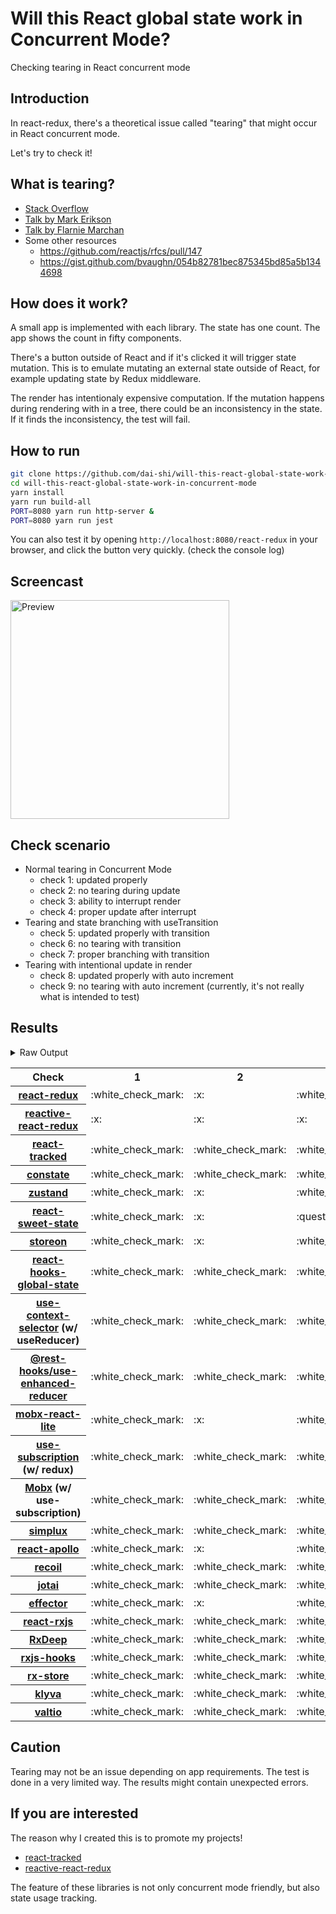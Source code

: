 # Will this React global state work in Concurrent Mode?

Checking tearing in React concurrent mode

## Introduction

In react-redux, there's a theoretical issue called "tearing"
that might occur in React concurrent mode.

Let's try to check it!

## What is tearing?

- [Stack Overflow](https://stackoverflow.com/questions/54891675/what-is-tearing-in-the-context-of-the-react-redux)
- [Talk by Mark Erikson](https://www.youtube.com/watch?v=yOZ4Ml9LlWE&t=933s)
- [Talk by Flarnie Marchan](https://www.youtube.com/watch?v=V1Ly-8Z1wQA&t=1079s)
- Some other resources
  - https://github.com/reactjs/rfcs/pull/147
  - https://gist.github.com/bvaughn/054b82781bec875345bd85a5b1344698

## How does it work?

A small app is implemented with each library.
The state has one count.
The app shows the count in fifty components.

There's a button outside of React and
if it's clicked it will trigger state mutation.
This is to emulate mutating an external state outside of React,
for example updating state by Redux middleware.

The render has intentionaly expensive computation.
If the mutation happens during rendering with in a tree,
there could be an inconsistency in the state.
If it finds the inconsistency, the test will fail.

## How to run

```bash
git clone https://github.com/dai-shi/will-this-react-global-state-work-in-concurrent-mode.git
cd will-this-react-global-state-work-in-concurrent-mode
yarn install
yarn run build-all
PORT=8080 yarn run http-server &
PORT=8080 yarn run jest
```

You can also test it by opening `http://localhost:8080/react-redux`
in your browser, and click the button very quickly. (check the console log)

## Screencast

<img src="https://user-images.githubusercontent.com/490574/61502196-ce109200-aa0d-11e9-9efc-6203545d367c.gif" alt="Preview" width="350" />

## Check scenario

- Normal tearing in Concurrent Mode
  - check 1: updated properly
  - check 2: no tearing during update
  - check 3: ability to interrupt render
  - check 4: proper update after interrupt
- Tearing and state branching with useTransition
  - check 5: updated properly with transition
  - check 6: no tearing with transition
  - check 7: proper branching with transition
- Tearing with intentional update in render
  - check 8: updated properly with auto increment
  - check 9: no tearing with auto increment (currently, it's not really what is intended to test)

## Results

<details>
<summary>Raw Output</summary>

```
  react-redux
    check with events from outside
      ✓ check 1: updated properly (2715 ms)
      ✕ check 2: no tearing during update (3 ms)
      ✓ check 3: ability to interrupt render
      ✓ check 4: proper update after interrupt (1550 ms)
    check with useTransition
      ✓ check 5: updated properly with transition (2342 ms)
      ✕ check 6: no tearing with transition (92 ms)
      ✕ check 7: proper branching with transition (5995 ms)
    check with intensive auto increment
      ✓ check 8: updated properly with auto increment (3287 ms)
      ✕ check 9: no tearing with auto increment (3 ms)
  redux-use-mutable-source
    check with events from outside
      ✓ check 1: updated properly (3260 ms)
      ✓ check 2: no tearing during update (1 ms)
      ✓ check 3: ability to interrupt render
      ✓ check 4: proper update after interrupt (1221 ms)
    check with useTransition
      ✓ check 5: updated properly with transition (2412 ms)
      ✓ check 6: no tearing with transition (127 ms)
      ✕ check 7: proper branching with transition (6223 ms)
    check with intensive auto increment
      ✓ check 8: updated properly with auto increment (3242 ms)
      ✕ check 9: no tearing with auto increment (4 ms)
  reactive-react-redux
    check with events from outside
      ✕ check 1: updated properly (10400 ms)
      ✕ check 2: no tearing during update (18 ms)
      ✕ check 3: ability to interrupt render
      ✕ check 4: proper update after interrupt (38 ms)
    check with useTransition
      ✕ check 5: updated properly with transition (4 ms)
      ✕ check 6: no tearing with transition (5022 ms)
      ✕ check 7: proper branching with transition (2 ms)
    check with intensive auto increment
      ✕ check 8: updated properly with auto increment (10059 ms)
      ✕ check 9: no tearing with auto increment (4 ms)
  react-tracked
    check with events from outside
      ✓ check 1: updated properly (4439 ms)
      ✓ check 2: no tearing during update (1 ms)
      ✓ check 3: ability to interrupt render
      ✓ check 4: proper update after interrupt (2232 ms)
    check with useTransition
      ✕ check 5: updated properly with transition (2565 ms)
      ✓ check 6: no tearing with transition (814 ms)
      ✓ check 7: proper branching with transition (5304 ms)
    check with intensive auto increment
      ✓ check 8: updated properly with auto increment (4373 ms)
      ✓ check 9: no tearing with auto increment (1 ms)
  constate
    check with events from outside
      ✓ check 1: updated properly (3434 ms)
      ✓ check 2: no tearing during update (1 ms)
      ✓ check 3: ability to interrupt render
      ✓ check 4: proper update after interrupt (1200 ms)
    check with useTransition
      ✓ check 5: updated properly with transition (2366 ms)
      ✓ check 6: no tearing with transition (69 ms)
      ✓ check 7: proper branching with transition (3207 ms)
    check with intensive auto increment
      ✓ check 8: updated properly with auto increment (3132 ms)
      ✓ check 9: no tearing with auto increment (1 ms)
  zustand
    check with events from outside
      ✓ check 1: updated properly (3233 ms)
      ✕ check 2: no tearing during update (1 ms)
      ✓ check 3: ability to interrupt render
      ✓ check 4: proper update after interrupt (1145 ms)
    check with useTransition
      ✓ check 5: updated properly with transition (2328 ms)
      ✕ check 6: no tearing with transition (79 ms)
      ✕ check 7: proper branching with transition (5966 ms)
    check with intensive auto increment
      ✓ check 8: updated properly with auto increment (3154 ms)
      ✕ check 9: no tearing with auto increment (1 ms)
  react-sweet-state
    check with events from outside
      ✓ check 1: updated properly (3198 ms)
      ✕ check 2: no tearing during update (1 ms)
      ✕ check 3: ability to interrupt render (7 ms)
      ✓ check 4: proper update after interrupt (1176 ms)
    check with useTransition
      ✓ check 5: updated properly with transition (3266 ms)
      ✓ check 6: no tearing with transition (73 ms)
      ✕ check 7: proper branching with transition (6095 ms)
    check with intensive auto increment
      ✓ check 8: updated properly with auto increment (3146 ms)
      ✕ check 9: no tearing with auto increment (21 ms)
  storeon
    check with events from outside
      ✓ check 1: updated properly (3244 ms)
      ✕ check 2: no tearing during update (1 ms)
      ✓ check 3: ability to interrupt render (1 ms)
      ✓ check 4: proper update after interrupt (1136 ms)
    check with useTransition
      ✓ check 5: updated properly with transition (2461 ms)
      ✓ check 6: no tearing with transition (39 ms)
      ✕ check 7: proper branching with transition (6120 ms)
    check with intensive auto increment
      ✓ check 8: updated properly with auto increment (3187 ms)
      ✕ check 9: no tearing with auto increment (1 ms)
  react-hooks-global-state
    check with events from outside
      ✓ check 1: updated properly (2171 ms)
      ✓ check 2: no tearing during update (1 ms)
      ✓ check 3: ability to interrupt render
      ✓ check 4: proper update after interrupt (1210 ms)
    check with useTransition
      ✓ check 5: updated properly with transition (2410 ms)
      ✓ check 6: no tearing with transition (167 ms)
      ✕ check 7: proper branching with transition (6300 ms)
    check with intensive auto increment
      ✓ check 8: updated properly with auto increment (3248 ms)
      ✕ check 9: no tearing with auto increment (1 ms)
  use-context-selector
    check with events from outside
      ✓ check 1: updated properly (4337 ms)
      ✓ check 2: no tearing during update
      ✓ check 3: ability to interrupt render
      ✓ check 4: proper update after interrupt (3251 ms)
    check with useTransition
      ✕ check 5: updated properly with transition (2556 ms)
      ✓ check 6: no tearing with transition (799 ms)
      ✓ check 7: proper branching with transition (5391 ms)
    check with intensive auto increment
      ✓ check 8: updated properly with auto increment (4385 ms)
      ✓ check 9: no tearing with auto increment (1 ms)
  use-enhanced-reducer
    check with events from outside
      ✓ check 1: updated properly (2266 ms)
      ✓ check 2: no tearing during update (1 ms)
      ✓ check 3: ability to interrupt render
      ✓ check 4: proper update after interrupt (1185 ms)
    check with useTransition
      ✓ check 5: updated properly with transition (2462 ms)
      ✓ check 6: no tearing with transition (80 ms)
      ✓ check 7: proper branching with transition (3220 ms)
    check with intensive auto increment
      ✓ check 8: updated properly with auto increment (3100 ms)
      ✓ check 9: no tearing with auto increment (1 ms)
  mobx-react-lite
    check with events from outside
      ✓ check 1: updated properly (2197 ms)
      ✕ check 2: no tearing during update (2 ms)
      ✓ check 3: ability to interrupt render
      ✓ check 4: proper update after interrupt (1164 ms)
    check with useTransition
      ✓ check 5: updated properly with transition (2473 ms)
      ✕ check 6: no tearing with transition (42 ms)
      ✕ check 7: proper branching with transition (6122 ms)
    check with intensive auto increment
      ✓ check 8: updated properly with auto increment (2081 ms)
      ✕ check 9: no tearing with auto increment (1 ms)
  use-subscription
    check with events from outside
      ✓ check 1: updated properly (3227 ms)
      ✓ check 2: no tearing during update (1 ms)
      ✓ check 3: ability to interrupt render (1 ms)
      ✓ check 4: proper update after interrupt (1275 ms)
    check with useTransition
      ✓ check 5: updated properly with transition (2389 ms)
      ✓ check 6: no tearing with transition (169 ms)
      ✕ check 7: proper branching with transition (6291 ms)
    check with intensive auto increment
      ✓ check 8: updated properly with auto increment (3290 ms)
      ✕ check 9: no tearing with auto increment (1 ms)
  mobx-use-sub
    check with events from outside
      ✓ check 1: updated properly (2161 ms)
      ✓ check 2: no tearing during update (1 ms)
      ✓ check 3: ability to interrupt render
      ✓ check 4: proper update after interrupt (1182 ms)
    check with useTransition
      ✓ check 5: updated properly with transition (2555 ms)
      ✓ check 6: no tearing with transition (171 ms)
      ✕ check 7: proper branching with transition (6240 ms)
    check with intensive auto increment
      ✓ check 8: updated properly with auto increment (2171 ms)
      ✕ check 9: no tearing with auto increment (1 ms)
  react-state
    check with events from outside
      ✓ check 1: updated properly (3230 ms)
      ✓ check 2: no tearing during update (1 ms)
      ✓ check 3: ability to interrupt render
      ✓ check 4: proper update after interrupt (1189 ms)
    check with useTransition
      ✓ check 5: updated properly with transition (2448 ms)
      ✓ check 6: no tearing with transition (42 ms)
      ✓ check 7: proper branching with transition (3239 ms)
    check with intensive auto increment
      ✓ check 8: updated properly with auto increment (3118 ms)
      ✓ check 9: no tearing with auto increment (1 ms)
  simplux
    check with events from outside
      ✓ check 1: updated properly (2208 ms)
      ✓ check 2: no tearing during update (1 ms)
      ✓ check 3: ability to interrupt render
      ✓ check 4: proper update after interrupt (2198 ms)
    check with useTransition
      ✓ check 5: updated properly with transition (2439 ms)
      ✓ check 6: no tearing with transition (41 ms)
      ✕ check 7: proper branching with transition (6090 ms)
    check with intensive auto increment
      ✓ check 8: updated properly with auto increment (2238 ms)
      ✓ check 9: no tearing with auto increment (1 ms)
  react-apollo
    check with events from outside
      ✓ check 1: updated properly (3207 ms)
      ✕ check 2: no tearing during update (2 ms)
      ✓ check 3: ability to interrupt render
      ✓ check 4: proper update after interrupt (2192 ms)
    check with useTransition
      ✓ check 5: updated properly with transition (2351 ms)
      ✓ check 6: no tearing with transition (80 ms)
      ✕ check 7: proper branching with transition (6017 ms)
    check with intensive auto increment
      ✓ check 8: updated properly with auto increment (3034 ms)
      ✕ check 9: no tearing with auto increment (1 ms)
  recoil
    check with events from outside
      ✓ check 1: updated properly (2428 ms)
      ✓ check 2: no tearing during update
      ✓ check 3: ability to interrupt render
      ✓ check 4: proper update after interrupt (2280 ms)
    check with useTransition
      ✕ check 5: updated properly with transition (2556 ms)
      ✓ check 6: no tearing with transition (815 ms)
      ✕ check 7: proper branching with transition (6119 ms)
    check with intensive auto increment
      ✓ check 8: updated properly with auto increment (3178 ms)
      ✓ check 9: no tearing with auto increment (1 ms)
  jotai
    check with events from outside
      ✓ check 1: updated properly (3417 ms)
      ✓ check 2: no tearing during update (1 ms)
      ✓ check 3: ability to interrupt render (1 ms)
      ✓ check 4: proper update after interrupt (3241 ms)
    check with useTransition
      ✕ check 5: updated properly with transition (2548 ms)
      ✓ check 6: no tearing with transition (842 ms)
      ✕ check 7: proper branching with transition (6138 ms)
    check with intensive auto increment
      ✕ check 8: updated properly with auto increment (10211 ms)
      ✓ check 9: no tearing with auto increment (3 ms)
  effector
    check with events from outside
      ✓ check 1: updated properly (3413 ms)
      ✕ check 2: no tearing during update (1 ms)
      ✓ check 3: ability to interrupt render
      ✓ check 4: proper update after interrupt (1165 ms)
    check with useTransition
      ✓ check 5: updated properly with transition (3133 ms)
      ✕ check 6: no tearing with transition (45 ms)
      ✕ check 7: proper branching with transition (5993 ms)
    check with intensive auto increment
      ✓ check 8: updated properly with auto increment (3185 ms)
      ✕ check 9: no tearing with auto increment (21 ms)
  react-rxjs
    check with events from outside
      ✓ check 1: updated properly (3308 ms)
      ✓ check 2: no tearing during update (1 ms)
      ✓ check 3: ability to interrupt render
      ✓ check 4: proper update after interrupt (1212 ms)
    check with useTransition
      ✓ check 5: updated properly with transition (2282 ms)
      ✓ check 6: no tearing with transition (77 ms)
      ✕ check 7: proper branching with transition (5994 ms)
    check with intensive auto increment
      ✓ check 8: updated properly with auto increment (3307 ms)
      ✓ check 9: no tearing with auto increment (1 ms)
  rxdeep
    check with events from outside
      ✓ check 1: updated properly (2552 ms)
      ✓ check 2: no tearing during update (1 ms)
      ✓ check 3: ability to interrupt render (1 ms)
      ✓ check 4: proper update after interrupt (1201 ms)
    check with useTransition
      ✓ check 5: updated properly with transition (2320 ms)
      ✓ check 6: no tearing with transition (70 ms)
      ✕ check 7: proper branching with transition (5965 ms)
    check with intensive auto increment
      ✓ check 8: updated properly with auto increment (3133 ms)
      ✕ check 9: no tearing with auto increment (1 ms)
  rxjs-hooks
    check with events from outside
      ✓ check 1: updated properly (2212 ms)
      ✓ check 2: no tearing during update (1 ms)
      ✓ check 3: ability to interrupt render
      ✓ check 4: proper update after interrupt (1114 ms)
    check with useTransition
      ✓ check 5: updated properly with transition (2463 ms)
      ✓ check 6: no tearing with transition (42 ms)
      ✕ check 7: proper branching with transition (5998 ms)
    check with intensive auto increment
      ✓ check 8: updated properly with auto increment (3213 ms)
      ✓ check 9: no tearing with auto increment (1 ms)
  rx-store
    check with events from outside
      ✓ check 1: updated properly (3289 ms)
      ✓ check 2: no tearing during update (1 ms)
      ✓ check 3: ability to interrupt render
      ✓ check 4: proper update after interrupt (1242 ms)
    check with useTransition
      ✓ check 5: updated properly with transition (2445 ms)
      ✓ check 6: no tearing with transition (40 ms)
      ✕ check 7: proper branching with transition (6116 ms)
    check with intensive auto increment
      ✓ check 8: updated properly with auto increment (3093 ms)
      ✓ check 9: no tearing with auto increment (1 ms)
  klyva
    check with events from outside
      ✓ check 1: updated properly (2258 ms)
      ✓ check 2: no tearing during update (1 ms)
      ✓ check 3: ability to interrupt render
      ✓ check 4: proper update after interrupt (1174 ms)
    check with useTransition
      ✓ check 5: updated properly with transition (2396 ms)
      ✓ check 6: no tearing with transition (143 ms)
      ✕ check 7: proper branching with transition (6242 ms)
    check with intensive auto increment
      ✓ check 8: updated properly with auto increment (3263 ms)
      ✕ check 9: no tearing with auto increment (2 ms)
  valtio
    check with events from outside
      ✓ check 1: updated properly (2346 ms)
      ✓ check 2: no tearing during update (1 ms)
      ✓ check 3: ability to interrupt render
      ✓ check 4: proper update after interrupt (1178 ms)
    check with useTransition
      ✓ check 5: updated properly with transition (2305 ms)
      ✓ check 6: no tearing with transition (42 ms)
      ✕ check 7: proper branching with transition (5960 ms)
    check with intensive auto increment
      ✓ check 8: updated properly with auto increment (3356 ms)
      ✕ check 9: no tearing with auto increment (2 ms)
```

</details>

<table>
  <tr>
    <th>Check</th>
    <th>1</th>
    <th>2</th>
    <th>3</th>
    <th>4</th>
    <th>5</th>
    <th>6</th>
    <th>7</th>
    <th>8</th>
    <th>9</th>
  </tr>

  <tr>
    <th><a href="https://react-redux.js.org">react-redux</a></th>
    <td>:white_check_mark:</td>
    <td>:x:</td>
    <td>:white_check_mark:</td>
    <td>:white_check_mark:</td>
    <td>:white_check_mark:</td>
    <td>:x:</td>
    <td>:x:</td>
    <td>:white_check_mark:</td>
    <td>:x:</td>
  </tr>

  <tr>
    <th><a href="https://github.com/dai-shi/reactive-react-redux">reactive-react-redux</a></th>
    <td>:x:</td>
    <td>:x:</td>
    <td>:x:</td>
    <td>:x:</td>
    <td>:x:</td>
    <td>:x:</td>
    <td>:x:</td>
    <td>:x:</td>
    <td>:x:</td>
  </tr>

  </tr>
    <th><a href="https://react-tracked.js.org">react-tracked</a></th>
    <td>:white_check_mark:</td>
    <td>:white_check_mark:</td>
    <td>:white_check_mark:</td>
    <td>:white_check_mark:</td>
    <td>:x:</td>
    <td>:white_check_mark:</td>
    <td>:white_check_mark:</td>
    <td>:white_check_mark:</td>
    <td>:white_check_mark:</td>
  </tr>

  </tr>
    <th><a href="https://github.com/diegohaz/constate">constate</a></th>
    <td>:white_check_mark:</td>
    <td>:white_check_mark:</td>
    <td>:white_check_mark:</td>
    <td>:white_check_mark:</td>
    <td>:white_check_mark:</td>
    <td>:white_check_mark:</td>
    <td>:white_check_mark:</td>
    <td>:white_check_mark:</td>
    <td>:white_check_mark:</td>
  </tr>

  </tr>
    <th><a href="https://github.com/react-spring/zustand">zustand</a></th>
    <td>:white_check_mark:</td>
    <td>:x:</td>
    <td>:white_check_mark:</td>
    <td>:white_check_mark:</td>
    <td>:white_check_mark:</td>
    <td>:x:</td>
    <td>:x:</td>
    <td>:white_check_mark:</td>
    <td>:x:</td>
  </tr>

  </tr>
    <th><a href="https://github.com/atlassian/react-sweet-state">react-sweet-state</a></th>
    <td>:white_check_mark:</td>
    <td>:x:</td>
    <td>:question:</td>
    <td>:white_check_mark:</td>
    <td>:white_check_mark:</td>
    <td>:white_check_mark:</td>
    <td>:x:</td>
    <td>:white_check_mark:</td>
    <td>:x:</td>
  </tr>

  </tr>
    <th><a href="https://github.com/storeon/storeon">storeon</a></th>
    <td>:white_check_mark:</td>
    <td>:x:</td>
    <td>:white_check_mark:</td>
    <td>:white_check_mark:</td>
    <td>:white_check_mark:</td>
    <td>:white_check_mark:</td>
    <td>:x:</td>
    <td>:white_check_mark:</td>
    <td>:x:</td>
  </tr>

  </tr>
    <th><a href="https://github.com/dai-shi/react-hooks-global-state">react-hooks-global-state</a></th>
    <td>:white_check_mark:</td>
    <td>:white_check_mark:</td>
    <td>:white_check_mark:</td>
    <td>:white_check_mark:</td>
    <td>:white_check_mark:</td>
    <td>:white_check_mark:</td>
    <td>:x:</td>
    <td>:white_check_mark:</td>
    <td>:x:</td>
  </tr>

  </tr>
    <th><a href="https://github.com/dai-shi/use-context-selector">use-context-selector</a> (w/ useReducer)</th>
    <td>:white_check_mark:</td>
    <td>:white_check_mark:</td>
    <td>:white_check_mark:</td>
    <td>:white_check_mark:</td>
    <td>:x:</td>
    <td>:white_check_mark:</td>
    <td>:white_check_mark:</td>
    <td>:white_check_mark:</td>
    <td>:white_check_mark:</td>
  </tr>

  <tr>
    <th><a href="https://github.com/coinbase/rest-hooks/tree/master/packages/use-enhanced-reducer">@rest-hooks/use-enhanced-reducer</a></th>
    <td>:white_check_mark:</td>
    <td>:white_check_mark:</td>
    <td>:white_check_mark:</td>
    <td>:white_check_mark:</td>
    <td>:white_check_mark:</td>
    <td>:white_check_mark:</td>
    <td>:white_check_mark:</td>
    <td>:white_check_mark:</td>
    <td>:white_check_mark:</td>
  </tr>

  </tr>
    <th><a href="https://github.com/mobxjs/mobx-react-lite">mobx-react-lite</a></th>
    <td>:white_check_mark:</td>
    <td>:x:</td>
    <td>:white_check_mark:</td>
    <td>:white_check_mark:</td>
    <td>:white_check_mark:</td>
    <td>:x:</td>
    <td>:x:</td>
    <td>:white_check_mark:</td>
    <td>:x:</td>
  </tr>

  </tr>
    <th><a href="https://github.com/facebook/react/tree/master/packages/use-subscription">use-subscription</a> (w/ redux)</th>
    <td>:white_check_mark:</td>
    <td>:white_check_mark:</td>
    <td>:white_check_mark:</td>
    <td>:white_check_mark:</td>
    <td>:white_check_mark:</td>
    <td>:white_check_mark:</td>
    <td>:x:</td>
    <td>:white_check_mark:</td>
    <td>:x:</td>
  </tr>

  <tr>
    <th><a href="https://mobx.js.org/">Mobx</a> (w/ use-subscription)</th>
    <td>:white_check_mark:</td>
    <td>:white_check_mark:</td>
    <td>:white_check_mark:</td>
    <td>:white_check_mark:</td>
    <td>:white_check_mark:</td>
    <td>:white_check_mark:</td>
    <td>:x:</td>
    <td>:white_check_mark:</td>
    <td>:x:</td>
  </tr>

  <tr>
    <th><a href="https://github.com/MrWolfZ/simplux">simplux</a></th>
    <td>:white_check_mark:</td>
    <td>:white_check_mark:</td>
    <td>:white_check_mark:</td>
    <td>:white_check_mark:</td>
    <td>:white_check_mark:</td>
    <td>:white_check_mark:</td>
    <td>:x:</td>
    <td>:white_check_mark:</td>
    <td>:white_check_mark:</td>
  </tr>

  <tr>
    <th><a href="https://github.com/apollographql/react-apollo">react-apollo</a></th>
    <td>:white_check_mark:</td>
    <td>:x:</td>
    <td>:white_check_mark:</td>
    <td>:white_check_mark:</td>
    <td>:white_check_mark:</td>
    <td>:white_check_mark:</td>
    <td>:x:</td>
    <td>:white_check_mark:</td>
    <td>:x:</td>
  </tr>

  <tr>
    <th><a href="https://github.com/facebookexperimental/Recoil">recoil</a></th>
    <td>:white_check_mark:</td>
    <td>:white_check_mark:</td>
    <td>:white_check_mark:</td>
    <td>:white_check_mark:</td>
    <td>:x:</td>
    <td>:white_check_mark:</td>
    <td>:x:</td>
    <td>:white_check_mark:</td>
    <td>:white_check_mark:</td>
  </tr>

  <tr>
    <th><a href="https://github.com/react-spring/jotai">jotai</a></th>
    <td>:white_check_mark:</td>
    <td>:white_check_mark:</td>
    <td>:white_check_mark:</td>
    <td>:white_check_mark:</td>
    <td>:x:</td>
    <td>:white_check_mark:</td>
    <td>:x:</td>
    <td>:x:</td>
    <td>:white_check_mark:</td>
  </tr>

  <tr>
    <th><a href="https://github.com/zerobias/effector">effector</a></th>
    <td>:white_check_mark:</td>
    <td>:x:</td>
    <td>:white_check_mark:</td>
    <td>:white_check_mark:</td>
    <td>:white_check_mark:</td>
    <td>:x:</td>
    <td>:x:</td>
    <td>:white_check_mark:</td>
    <td>:x:</td>
  </tr>

  <tr>
    <th><a href="https://react-rxjs.org">react-rxjs</a></th>
    <td>:white_check_mark:</td>
    <td>:white_check_mark:</td>
    <td>:white_check_mark:</td>
    <td>:white_check_mark:</td>
    <td>:white_check_mark:</td>
    <td>:white_check_mark:</td>
    <td>:x:</td>
    <td>:white_check_mark:</td>
    <td>:white_check_mark:</td>
  </tr>

  <tr>
    <th><a href="https://loreanvictor.github.io/rxdeep">RxDeep</a></th>
    <td>:white_check_mark:</td>
    <td>:white_check_mark:</td>
    <td>:white_check_mark:</td>
    <td>:white_check_mark:</td>
    <td>:white_check_mark:</td>
    <td>:white_check_mark:</td>
    <td>:x:</td>
    <td>:white_check_mark:</td>
    <td>:x:</td>
  </tr>

  <tr>
    <th><a href="https://github.com/LeetCode-OpenSource/rxjs-hooks">rxjs-hooks</a></th>
    <td>:white_check_mark:</td>
    <td>:white_check_mark:</td>
    <td>:white_check_mark:</td>
    <td>:white_check_mark:</td>
    <td>:white_check_mark:</td>
    <td>:white_check_mark:</td>
    <td>:x:</td>
    <td>:white_check_mark:</td>
    <td>:white_check_mark:</td>
  </tr>

  <tr>
    <th><a href="https://github.com/rx-store/rx-store">rx-store</a></th>
    <td>:white_check_mark:</td>
    <td>:white_check_mark:</td>
    <td>:white_check_mark:</td>
    <td>:white_check_mark:</td>
    <td>:white_check_mark:</td>
    <td>:white_check_mark:</td>
    <td>:x:</td>
    <td>:white_check_mark:</td>
    <td>:white_check_mark:</td>
  </tr>

  <tr>
    <th><a href="https://github.com/merisbahti/klyva">klyva</a></th>
    <td>:white_check_mark:</td>
    <td>:white_check_mark:</td>
    <td>:white_check_mark:</td>
    <td>:white_check_mark:</td>
    <td>:white_check_mark:</td>
    <td>:white_check_mark:</td>
    <td>:x:</td>
    <td>:white_check_mark:</td>
    <td>:x:</td>

  <tr>
    <th><a href="https://github.com/pmndrs/valtio">valtio</a></th>
    <td>:white_check_mark:</td>
    <td>:white_check_mark:</td>
    <td>:white_check_mark:</td>
    <td>:white_check_mark:</td>
    <td>:white_check_mark:</td>
    <td>:white_check_mark:</td>
    <td>:x:</td>
    <td>:white_check_mark:</td>
    <td>:white_check_mark:</td>
  </tr>
</table>

## Caution

Tearing may not be an issue depending on app requirements.
The test is done in a very limited way.
The results might contain unexpected errors.

## If you are interested

The reason why I created this is to promote my projects!

- [react-tracked](https://github.com/dai-shi/react-tracked)
- [reactive-react-redux](https://github.com/dai-shi/reactive-react-redux)

The feature of these libraries is not only concurrent mode friendly,
but also state usage tracking.
